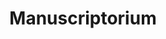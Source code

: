 ---
title: Manuscriptorium
logo: /images/manuscriptorium-favicon.png
cover: /images/manuscriptorium-cover.jpg
tags:
  - 2021-11-13_zdroje
  - 2021-11-13_manuskripty
description: Digital archive of manuscripts, maps and other documents.
website: https://beta.manuscriptorium.com/
---